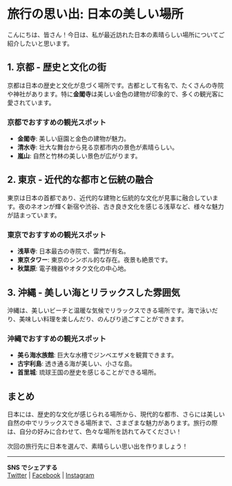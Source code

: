 # 旅行の思い出: 日本の美しい場所

こんにちは、皆さん！今日は、私が最近訪れた日本の素晴らしい場所についてご紹介したいと思います。

## 1. 京都 - 歴史と文化の街

京都は日本の歴史と文化が息づく場所です。古都として有名で、たくさんの寺院や神社があります。特に**金閣寺**は美しい金色の建物が印象的で、多くの観光客に愛されています。

### 京都でおすすめの観光スポット

- **金閣寺**: 美しい庭園と金色の建物が魅力。
- **清水寺**: 壮大な舞台から見る京都市内の景色が素晴らしい。
- **嵐山**: 自然と竹林の美しい景色が広がります。

## 2. 東京 - 近代的な都市と伝統の融合

東京は日本の首都であり、近代的な建物と伝統的な文化が見事に融合しています。夜のネオンが輝く新宿や渋谷、古き良き文化を感じる浅草など、様々な魅力が詰まっています。

### 東京でおすすめの観光スポット

- **浅草寺**: 日本最古の寺院で、雷門が有名。
- **東京タワー**: 東京のシンボル的な存在。夜景も絶景です。
- **秋葉原**: 電子機器やオタク文化の中心地。

## 3. 沖縄 - 美しい海とリラックスした雰囲気

沖縄は、美しいビーチと温暖な気候でリラックスできる場所です。海で泳いだり、美味しい料理を楽しんだり、のんびり過ごすことができます。

### 沖縄でおすすめの観光スポット

- **美ら海水族館**: 巨大な水槽でジンベエザメを観賞できます。
- **古宇利島**: 透き通る海が美しい、小さな島。
- **首里城**: 琉球王国の歴史を感じることができる場所。

## まとめ

日本には、歴史的な文化が感じられる場所から、現代的な都市、さらには美しい自然の中でリラックスできる場所まで、さまざまな魅力があります。旅行の際は、自分の好みに合わせて、色々な場所を訪れてみてください！

次回の旅行先に日本を選んで、素晴らしい思い出を作りましょう！

---

**SNS でシェアする**  
[Twitter](https://twitter.com) | [Facebook](https://facebook.com) | [Instagram](https://instagram.com)
